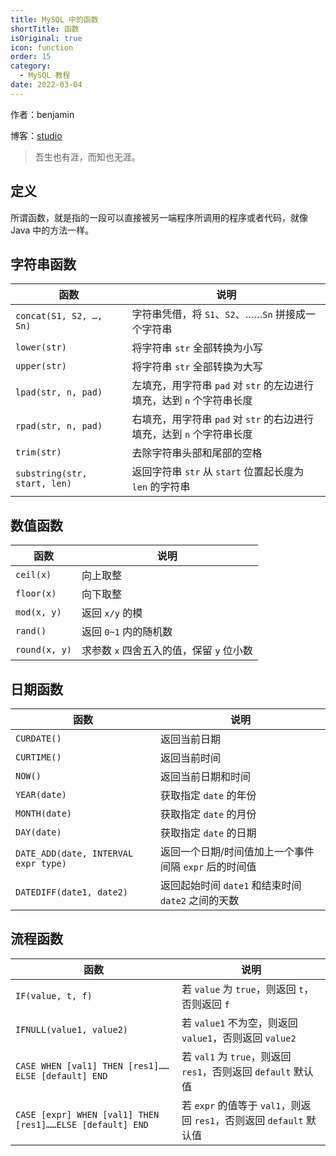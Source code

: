 ```yaml
---
title: MySQL 中的函数
shortTitle: 函数
isOriginal: true
icon: function
order: 15
category:
  - MySQL 教程
date: 2022-03-04
---
```


作者：benjamin

博客：[studio](https://benjam1n.eu.org)

> 吾生也有涯，而知也无涯。

## 定义

所谓函数，就是指的一段可以直接被另一端程序所调用的程序或者代码，就像 Java 中的方法一样。

## 字符串函数

| 函数                         | 说明                                                                  |
| ---------------------------- | --------------------------------------------------------------------- |
| `concat(S1, S2, …, Sn)`      | 字符串凭借，将 `S1`、`S2`、……`Sn` 拼接成一个字符串                    |
| `lower(str)`                 | 将字符串 `str` 全部转换为小写                                         |
| `upper(str)`                 | 将字符串 `str` 全部转换为大写                                         |
| `lpad(str, n, pad)`          | 左填充，用字符串 `pad` 对 `str` 的左边进行填充，达到 `n` 个字符串长度 |
| `rpad(str, n, pad)`          | 右填充，用字符串 `pad` 对 `str` 的右边进行填充，达到 `n` 个字符串长度 |
| `trim(str)`                  | 去除字符串头部和尾部的空格                                            |
| `substring(str, start, len)` | 返回字符串 `str` 从 `start` 位置起长度为 `len` 的字符串               |

## 数值函数

| 函数          | 说明                                     |
| ------------- | ---------------------------------------- |
| `ceil(x)`     | 向上取整                                 |
| `floor(x)`    | 向下取整                                 |
| `mod(x, y)`   | 返回 `x/y` 的模                          |
| `rand()`      | 返回 `0~1` 内的随机数                    |
| `round(x, y)` | 求参数 `x` 四舍五入的值，保留 `y` 位小数 |

## 日期函数

| 函数                                 | 说明                                                  |
| ------------------------------------ | ----------------------------------------------------- |
| `CURDATE()`                          | 返回当前日期                                          |
| `CURTIME()`                          | 返回当前时间                                          |
| `NOW()`                              | 返回当前日期和时间                                    |
| `YEAR(date)`                         | 获取指定 `date` 的年份                                |
| `MONTH(date)`                        | 获取指定 `date` 的月份                                |
| `DAY(date)`                          | 获取指定 `date` 的日期                                |
| `DATE_ADD(date, INTERVAL expr type)` | 返回一个日期/时间值加上一个事件间隔 `expr` 后的时间值 |
| `DATEDIFF(date1, date2)`             | 返回起始时间 `date1` 和结束时间 `date2` 之间的天数    |

## 流程函数

| 函数                                                      | 说明                                                                |
| --------------------------------------------------------- | ------------------------------------------------------------------- |
| `IF(value, t, f)`                                         | 若 `value` 为 `true`，则返回 `t`，否则返回 `f`                      |
| `IFNULL(value1, value2)`                                  | 若 `value1` 不为空，则返回 `value1`，否则返回 `value2`              |
| `CASE WHEN [val1] THEN [res1]……ELSE [default] END`        | 若 `val1` 为 `true`，则返回 `res1`，否则返回 `default` 默认值       |
| `CASE [expr] WHEN [val1] THEN [res1]……ELSE [default] END` | 若 `expr` 的值等于 `val1`，则返回 `res1`，否则返回 `default` 默认值 |
